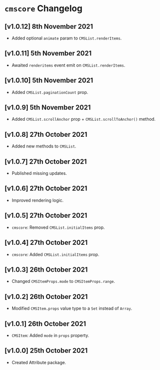 # `cmscore` Changelog

## [v1.0.12] 8th November 2021

- Added optional `animate` param to `CMSList.renderItems`.

## [v1.0.11] 5th November 2021

- Awaited `renderitems` event emit on `CMSList.renderItems`.

## [v1.0.10] 5th November 2021

- Added `CMSList.paginationCount` prop.

## [v1.0.9] 5th November 2021

- Added `CMSList.scrollAnchor` prop + `CMSList.scrollToAnchor()` method.

## [v1.0.8] 27th October 2021

- Added new methods to `CMSList`.

## [v1.0.7] 27th October 2021

- Published missing updates.

## [v1.0.6] 27th October 2021

- Improved rendering logic.

## [v1.0.5] 27th October 2021

- `cmscore`: Removed `CMSList.initialItems` prop.

## [v1.0.4] 27th October 2021

- `cmscore`: Added `CMSList.initialItems` prop.

## [v1.0.3] 26th October 2021

- Changed `CMSItemProps.mode` to `CMSItemProps.range`.

## [v1.0.2] 26th October 2021

- Modified `CMSItem.props` value type to a `Set` instead of `Array`.

## [v1.0.1] 26th October 2021

- `CMSItem`: Added `mode` in `props` property.

## [v1.0.0] 25th October 2021

- Created Attribute package.
